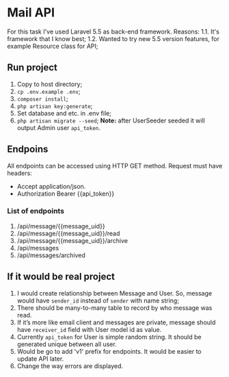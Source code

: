 # Mail API

For this task I've used Laravel 5.5 as back-end framework. Reasons:
    1.1. It's framework that I know best;
    1.2. Wanted to try new 5.5 version features, for example Resource class for API;

## Run project
1. Copy to host directory;
2. `cp .env.example .env`;
3. `composer install`;
4. `php artisan key:generate`;
5. Set database and etc. in .env file;
6. `php artisan migrate --seed`; **Note:** after UserSeeder seeded it will output Admin user `api_token`.

## Endpoins
All endpoints can be accessed using HTTP GET method. Request must have headers:
* Accept application/json.
* Authorization Bearer {{api_token}}

### List of endpoints
1. /api/message/{{message_uid}}
2. /api/message/{{message_uid}}/read
3. /api/message/{{message_uid}}/archive
4. /api/messages
5. /api/messages/archived

## If it would be real project
1. I would create relationship between Message and User. So, message would have `sender_id` instead of `sender` with name string;
2. There should be many-to-many table to record by who message was read.
3. If it’s more like email client and messages are private, message should have `receiver_id` field with User model id as value.
4. Currently `api_token` for User is simple random string. It should be generated unique between all user.
5. Would be go to add 'v1' prefix for endpoints. It would be easier to update API later.
6. Change the way errors are displayed.
